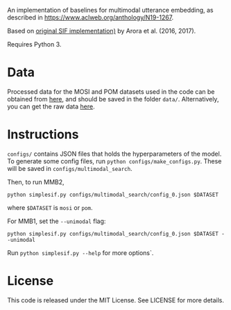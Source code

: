 An implementation of baselines for multimodal utterance embedding, as described in <https://www.aclweb.org/anthology/N19-1267>.

Based on [original SIF implementation)](https://github.com/PrincetonML/SIF) by Arora et al. (2016, 2017).

Requires Python 3.

# Data

Processed data for the MOSI and POM datasets used in the code can be obtained from [here](https://drive.google.com/drive/folders/1JhCxsNgYB1brG6-e7mNJhMR8fmOCtq_6?usp=sharing), and should be saved in the folder `data/`. Alternatively, you can get the raw data [here](https://github.com/A2Zadeh/CMU-MultimodalSDK).

# Instructions

`configs/` contains JSON files that holds the hyperparameters of the model. To generate some config files, run `python configs/make_configs.py`. These will be saved in `configs/multimodal_search`.

Then, to run MMB2,
```
python simplesif.py configs/multimodal_search/config_0.json $DATASET
```
where `$DATASET` is `mosi` or `pom`.

For MMB1, set the `--unimodal` flag:
```
python simplesif.py configs/multimodal_search/config_0.json $DATASET --unimodal
```

Run `python simplesif.py --help` for more options`.

# License

This code is released under the MIT License. See LICENSE for more details.
